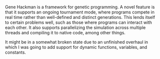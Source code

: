 Gene Hackman is a framework for genetic programming. A novel feature is that it supports an ongoing tournament mode, where programs compete in real time rather than well-defined and distinct generations. This lends itself to certain problems well, such as those where programs can interact with each other. It also supports parallelizing the simulation across multiple threads and compiling it to native code, among other things.

It might be in a somewhat broken state due to an unfinished overhaul in which I was going to add support for dynamic functions, variables, and constants.